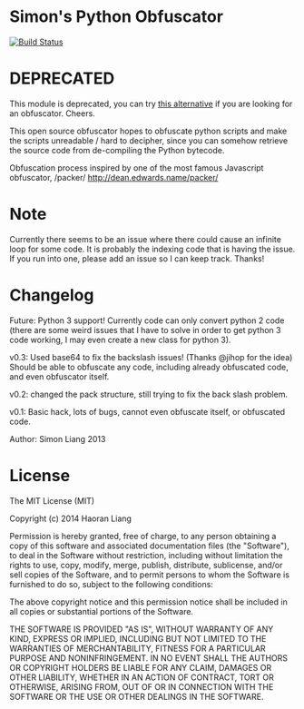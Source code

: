 Simon's Python Obfuscator
=========================

[![Build Status](https://travis-ci.org/lhr0909/PythonObfuscator.png?branch=master)](https://travis-ci.org/lhr0909/PythonObfuscator)

DEPRECATED
==========

This module is deprecated, you can try [this alternative](https://github.com/liftoff/pyminifier) if you are looking for an obfuscator. Cheers.

This open source obfuscator hopes to obfuscate python scripts and make the scripts unreadable / hard to decipher, since you can somehow retrieve the source code from de-compiling the Python bytecode.

Obfuscation process inspired by one of the most famous Javascript obfuscator, /packer/
http://dean.edwards.name/packer/

Note
====

Currently there seems to be an issue where there could cause an infinite loop for some code. It is probably the indexing code that is having the issue. If you run into one, please add an issue so I can keep track. Thanks!

Changelog
=========

Future: Python 3 support! Currently code can only convert python 2 code (there are some weird issues that I have to solve in order to get python 3 code working, I may even create a new class for python 3).

v0.3: Used base64 to fix the backslash issues! (Thanks @jihop for the idea) Should be able to obfuscate any code, including already obfuscated code, and even obfuscator itself.

v0.2: changed the pack structure, still trying to fix the back slash problem.

v0.1: Basic hack, lots of bugs, cannot even obfuscate itself, or obfuscated code.

Author: Simon Liang
2013

License
=======

The MIT License (MIT)

Copyright (c) 2014 Haoran Liang

Permission is hereby granted, free of charge, to any person obtaining a copy
of this software and associated documentation files (the "Software"), to deal
in the Software without restriction, including without limitation the rights
to use, copy, modify, merge, publish, distribute, sublicense, and/or sell
copies of the Software, and to permit persons to whom the Software is
furnished to do so, subject to the following conditions:

The above copyright notice and this permission notice shall be included in
all copies or substantial portions of the Software.

THE SOFTWARE IS PROVIDED "AS IS", WITHOUT WARRANTY OF ANY KIND, EXPRESS OR
IMPLIED, INCLUDING BUT NOT LIMITED TO THE WARRANTIES OF MERCHANTABILITY,
FITNESS FOR A PARTICULAR PURPOSE AND NONINFRINGEMENT. IN NO EVENT SHALL THE
AUTHORS OR COPYRIGHT HOLDERS BE LIABLE FOR ANY CLAIM, DAMAGES OR OTHER
LIABILITY, WHETHER IN AN ACTION OF CONTRACT, TORT OR OTHERWISE, ARISING FROM,
OUT OF OR IN CONNECTION WITH THE SOFTWARE OR THE USE OR OTHER DEALINGS IN
THE SOFTWARE.
